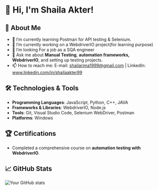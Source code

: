 # 👋 Hi, I'm Shaila Akter!

## 🚀 About Me
- 🌱 I’m currently learning Postman for API testing & Selenium.
- 🔭 I’m currently working on a WebdriverIO project(for learning purpose)
- 👯 I’m looking For a job as a SQA engineer
- 💬 Ask me about **Manual Testing**, **automation frameworks, WebdriverIO**, and setting up testing projects.
- 📫 How to reach me: E-mail: shailarima1999@gmail.com | LinkedIn: www.linkedin.com/in/shailaakter99

## 🛠️ Technologies & Tools
- **Programming Languages**: JavaScript, Python, C++, JAVA
- **Frameworks & Libraries**: WebdriverIO, Node.js
- **Tools**: Git, Visual Studio Code, Selenium WebDriver, Postman
- **Platforms**: Windows

## 🏆 Certifications
- Completed a comprehensive course on **automation testing with WebdriverIO**.




## 📈 GitHub Stats
![Your GitHub stats](https://github-readme-stats.vercel.app/api?username=Shaila1906&show_icons=true&theme=radical)
